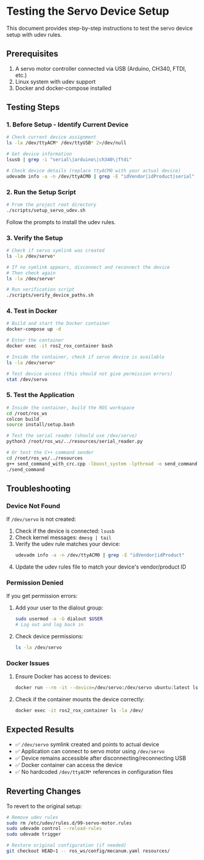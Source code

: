 # Testing the Servo Device Setup

This document provides step-by-step instructions to test the servo device setup with udev rules.

## Prerequisites

1. A servo motor controller connected via USB (Arduino, CH340, FTDI, etc.)
2. Linux system with udev support
3. Docker and docker-compose installed

## Testing Steps

### 1. Before Setup - Identify Current Device

```bash
# Check current device assignment
ls -la /dev/ttyACM* /dev/ttyUSB* 2>/dev/null

# Get device information
lsusb | grep -i "serial\|arduino\|ch340\|ftdi"

# Check device details (replace ttyACM0 with your actual device)
udevadm info -a -n /dev/ttyACM0 | grep -E "idVendor|idProduct|serial"
```

### 2. Run the Setup Script

```bash
# From the project root directory
./scripts/setup_servo_udev.sh
```

Follow the prompts to install the udev rules.

### 3. Verify the Setup

```bash
# Check if servo symlink was created
ls -la /dev/servo*

# If no symlink appears, disconnect and reconnect the device
# Then check again
ls -la /dev/servo*

# Run verification script
./scripts/verify_device_paths.sh
```

### 4. Test in Docker

```bash
# Build and start the Docker container
docker-compose up -d

# Enter the container
docker exec -it ros2_rox_container bash

# Inside the container, check if servo device is available
ls -la /dev/servo*

# Test device access (this should not give permission errors)
stat /dev/servo
```

### 5. Test the Application

```bash
# Inside the container, build the ROS workspace
cd /root/ros_ws
colcon build
source install/setup.bash

# Test the serial reader (should use /dev/servo)
python3 /root/ros_ws/../resources/serial_reader.py

# Or test the C++ command sender
cd /root/ros_ws/../resources
g++ send_command_with_crc.cpp -lboost_system -lpthread -o send_command
./send_command
```

## Troubleshooting

### Device Not Found

If `/dev/servo` is not created:

1. Check if the device is connected: `lsusb`
2. Check kernel messages: `dmesg | tail`
3. Verify the udev rule matches your device:
   ```bash
   udevadm info -a -n /dev/ttyACM0 | grep -E "idVendor|idProduct"
   ```
4. Update the udev rules file to match your device's vendor/product ID

### Permission Denied

If you get permission errors:

1. Add your user to the dialout group:
   ```bash
   sudo usermod -a -G dialout $USER
   # Log out and log back in
   ```

2. Check device permissions:
   ```bash
   ls -la /dev/servo
   ```

### Docker Issues

1. Ensure Docker has access to devices:
   ```bash
   docker run --rm -it --device=/dev/servo:/dev/servo ubuntu:latest ls -la /dev/servo
   ```

2. Check if the container mounts the device correctly:
   ```bash
   docker exec -it ros2_rox_container ls -la /dev/
   ```

## Expected Results

- ✅ `/dev/servo` symlink created and points to actual device
- ✅ Application can connect to servo motor using `/dev/servo`
- ✅ Device remains accessible after disconnecting/reconnecting USB
- ✅ Docker container can access the device
- ✅ No hardcoded `/dev/ttyACM*` references in configuration files

## Reverting Changes

To revert to the original setup:

```bash
# Remove udev rules
sudo rm /etc/udev/rules.d/99-servo-motor.rules
sudo udevadm control --reload-rules
sudo udevadm trigger

# Restore original configuration (if needed)
git checkout HEAD~1 -- ros_ws/config/mecanum.yaml resources/
```